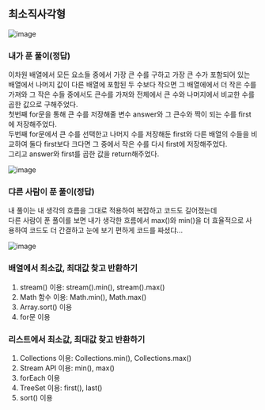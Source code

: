 ## 최소직사각형

![image](https://github.com/NAJJUU/1day-1study/assets/122864238/1465ba3f-7638-4edf-9aa4-db4b2a8c671f)

### 내가 푼 풀이(정답)

이차원 배열에서 모든 요소들 중에서 가장 큰 수를 구하고 가장 큰 수가 포함되어 있는 배열에서 나머지 값이 
다른 배열에 포함된 두 수보다 작으면 그 배열에에서 더 작은 수를 가져와 그 작은 수들 중에서도 큰수를 가져와 전체에서 큰 수와 
나머지에서 비교한 수를 곱한 값으로 구해주었다.            
첫번째 for문을 통해 큰 수를 저장해줄 변수 answer와 그 큰수와 짝이 되는 수를 first에 저장해주었다.           
두번째 for문에서 큰 수를 선택한고 나머지 수를 저장해둔 first와 다른 배열의 수들을 비교하여 둘다 first보다 크다면 그 중에서 작은 수를 다시 first에 저장해주었다.          
그리고 answer와 first를 곱한 값을 return해주었다.      

![image](https://github.com/NAJJUU/1day-1study/assets/122864238/38110ce8-3b7e-46f2-9157-8287d4e8f6b2)


### 댜른 사람이 푼 풀이(정답)
내 풀이는 내 생각의 흐름을 그대로 적용하여 복잡하고 코드도 길어졌는데          
다른 사람이 푼 풀이를 보면 내가 생각한 흐름에서 max()와 min()을 더 효율적으로 사용하여 코드도 더 간결하고 
눈에 보기 편하게 코드를 짜셨댜...        

![image](https://github.com/NAJJUU/1day-1study/assets/122864238/23b9167a-f2b2-4f26-9d99-d80ea234099e)


### 배열에서 최소값, 최대값 찾고 반환하기
1. stream() 이용: stream().min(), stream().max()
2. Math 함수 이용: Math.min(), Math.max()
3. Array.sort() 이용
4. for문 이용

### 리스트에서 최소값, 최대값 찾고 반환하기
1. Collections 이용: Collections.min(), Collections.max()
2. Stream API 이용: min(), max()
3. forEach 이용
4. TreeSet 이용: first(), last()
5. sort() 이용
